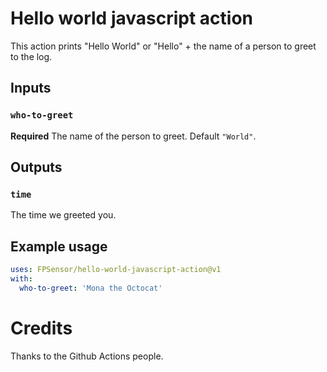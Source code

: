 # Hello world javascript action

This action prints "Hello World" or "Hello" + the name of a person to greet to the log.

## Inputs

### `who-to-greet`

**Required** The name of the person to greet. Default `"World"`.

## Outputs

### `time`

The time we greeted you.

## Example usage

```yaml
uses: FPSensor/hello-world-javascript-action@v1
with:
  who-to-greet: 'Mona the Octocat'
```

# Credits

Thanks to the Github Actions people.
